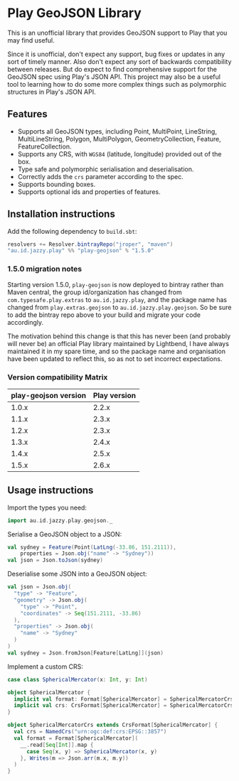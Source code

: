 # Play GeoJSON Library

This is an unofficial library that provides GeoJSON support to Play that you may find useful.

Since it is unofficial, don't expect any support, bug fixes or updates in any sort of timely manner.  Also don't expect any sort of backwards compatibility between releases.  But do expect to find comprehensive support for the GeoJSON spec using Play's JSON API.  This project may also be a useful tool to learning how to do some more complex things such as polymorphic structures in Play's JSON API.

## Features

* Supports all GeoJSON types, including Point, MultiPoint, LineString, MultiLineString, Polygon, MultiPolygon, GeometryCollection, Feature, FeatureCollection.
* Supports any CRS, with `WGS84` (latitude, longitude) provided out of the box.
* Type safe and polymorphic serialisation and deserialisation.
* Correctly adds the `crs` parameter according to the spec.
* Supports bounding boxes.
* Supports optional ids and properties of features.

## Installation instructions

Add the following dependency to `build.sbt`:

```scala
resolvers += Resolver.bintrayRepo("jroper", "maven")
"au.id.jazzy.play" %% "play-geojson" % "1.5.0"
```

### 1.5.0 migration notes

Starting version 1.5.0, `play-geojson` is now deployed to bintray rather than Maven central, the group id/organization has changed from `com.typesafe.play.extras` to `au.id.jazzy.play`, and the package name has changed from `play.extras.geojson` to `au.id.jazzy.play.geojson`. So be sure to add the bintray repo above to your build and migrate your code accordingly.

The motivation behind this change is that this has never been (and probably will never be) an official Play library maintained by Lightbend, I have always maintained it in my spare time, and so the package name and organisation have been updated to reflect this, so as not to set incorrect expectations.

### Version compatibility Matrix

| **play-geojson version** | **Play version** |
|--------------------------|------------------|
| 1.0.x                    | 2.2.x            |
| 1.1.x                    | 2.3.x            |
| 1.2.x                    | 2.3.x            |
| 1.3.x                    | 2.4.x            |
| 1.4.x                    | 2.5.x            |
| 1.5.x                    | 2.6.x            |

## Usage instructions

Import the types you need:

```scala
import au.id.jazzy.play.geojson._
```

Serialise a GeoJSON object to a JSON:

```scala
val sydney = Feature(Point(LatLng(-33.86, 151.2111)), 
    properties = Json.obj("name" -> "Sydney"))
val json = Json.toJson(sydney)
```

Deserialise some JSON into a GeoJSON object:

```scala
val json = Json.obj(
  "type" -> "Feature",
  "geometry" -> Json.obj(
    "type" -> "Point",
    "coordinates" -> Seq(151.2111, -33.86)
  ),
  "properties" -> Json.obj(
    "name" -> "Sydney"
  )
)
val sydney = Json.fromJson[Feature[LatLng]](json)
```

Implement a custom CRS:

```scala
case class SphericalMercator(x: Int, y: Int)

object SphericalMercator {
  implicit val format: Format[SphericalMercator] = SphericalMercatorCrs.format
  implicit val crs: CrsFormat[SphericalMercator] = SphericalMercatorCrs
}

object SphericalMercatorCrs extends CrsFormat[SphericalMercator] {
  val crs = NamedCrs("urn:ogc:def:crs:EPSG::3857")
  val format = Format[SphericalMercator](
    __.read[Seq[Int]].map {
      case Seq(x, y) => SphericalMercator(x, y)
    }, Writes(m => Json.arr(m.x, m.y))
  )
}
```
